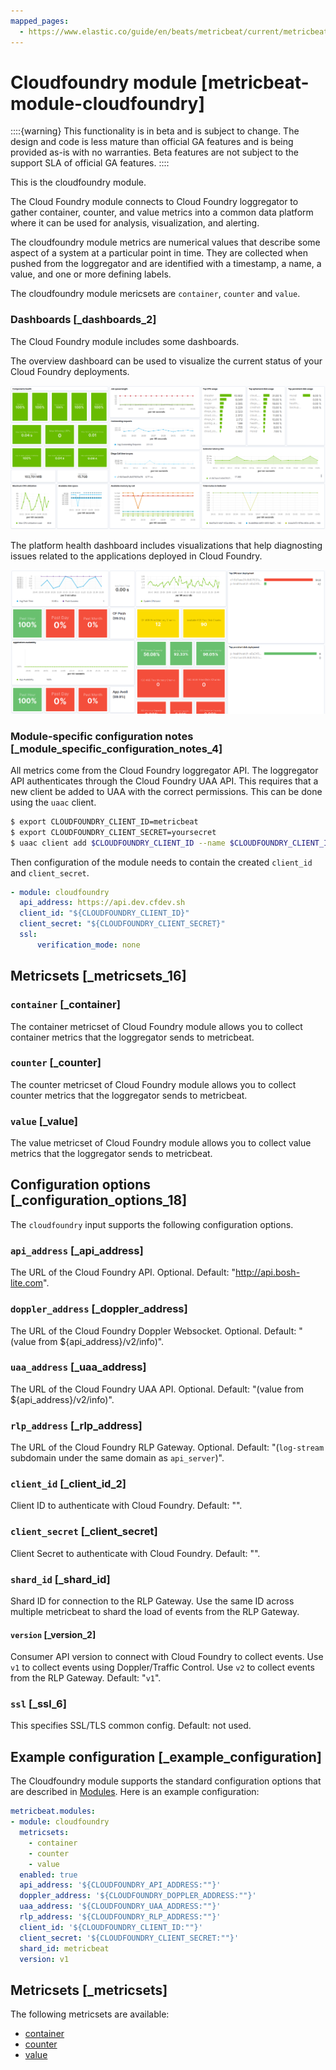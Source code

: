 ```yaml
---
mapped_pages:
  - https://www.elastic.co/guide/en/beats/metricbeat/current/metricbeat-module-cloudfoundry.html
---
```


<!-- This file is generated! See scripts/docs_collector.py -->

# Cloudfoundry module [metricbeat-module-cloudfoundry]

::::{warning}
This functionality is in beta and is subject to change. The design and code is less mature than official GA features and is being provided as-is with no warranties. Beta features are not subject to the support SLA of official GA features.
::::


This is the cloudfoundry module.

The Cloud Foundry module connects to Cloud Foundry loggregator to gather container, counter, and value metrics into a common data platform where it can be used for analysis, visualization, and alerting.

The cloudfoundry module metrics are numerical values that describe some aspect of a system at a particular point in time. They are collected when pushed from the loggregator and are identified with a timestamp, a name, a value, and one or more defining labels.

The cloudfoundry module mericsets are `container`, `counter` and `value`.


### Dashboards [_dashboards_2]

The Cloud Foundry module includes some dashboards.

The overview dashboard can be used to visualize the current status of your Cloud Foundry deployments.

![metricbeat cloudfoundry overview](images/metricbeat-cloudfoundry-overview.png)

The platform health dashboard includes visualizations that help diagnosting issues related to the applications deployed in Cloud Foundry.

![metricbeat cloudfoundry platform health](images/metricbeat-cloudfoundry-platform-health.png)


### Module-specific configuration notes [_module_specific_configuration_notes_4]

All metrics come from the Cloud Foundry loggregator API. The loggregator API authenticates through the Cloud Foundry UAA API. This requires that a new client be added to UAA with the correct permissions. This can be done using the `uaac` client.

```bash
$ export CLOUDFOUNDRY_CLIENT_ID=metricbeat
$ export CLOUDFOUNDRY_CLIENT_SECRET=yoursecret
$ uaac client add $CLOUDFOUNDRY_CLIENT_ID --name $CLOUDFOUNDRY_CLIENT_ID --secret $CLOUDFOUNDRY_CLIENT_SECRET --authorized_grant_types client_credentials,refresh_token --authorities doppler.firehose,cloud_controller.admin_read_only
```

Then configuration of the module needs to contain the created `client_id` and `client_secret`.

```yaml
- module: cloudfoundry
  api_address: https://api.dev.cfdev.sh
  client_id: "${CLOUDFOUNDRY_CLIENT_ID}"
  client_secret: "${CLOUDFOUNDRY_CLIENT_SECRET}"
  ssl:
      verification_mode: none
```


## Metricsets [_metricsets_16]


### `container` [_container]

The container metricset of Cloud Foundry module allows you to collect container metrics that the loggregator sends to metricbeat.


### `counter` [_counter]

The counter metricset of Cloud Foundry module allows you to collect counter metrics that the loggregator sends to metricbeat.


### `value` [_value]

The value metricset of Cloud Foundry module allows you to collect value metrics that the loggregator sends to metricbeat.


## Configuration options [_configuration_options_18]

The `cloudfoundry` input supports the following configuration options.


### `api_address` [_api_address]

The URL of the Cloud Foundry API. Optional. Default: "http://api.bosh-lite.com".


### `doppler_address` [_doppler_address]

The URL of the Cloud Foundry Doppler Websocket. Optional. Default: "(value from ${api_address}/v2/info)".


### `uaa_address` [_uaa_address]

The URL of the Cloud Foundry UAA API. Optional. Default: "(value from ${api_address}/v2/info)".


### `rlp_address` [_rlp_address]

The URL of the Cloud Foundry RLP Gateway. Optional. Default: "(`log-stream` subdomain under the same domain as `api_server`)".


### `client_id` [_client_id_2]

Client ID to authenticate with Cloud Foundry. Default: "".


### `client_secret` [_client_secret]

Client Secret to authenticate with Cloud Foundry. Default: "".


### `shard_id` [_shard_id]

Shard ID for connection to the RLP Gateway. Use the same ID across multiple metricbeat to shard the load of events from the RLP Gateway.


#### `version` [_version_2]

Consumer API version to connect with Cloud Foundry to collect events. Use `v1` to collect events using Doppler/Traffic Control. Use `v2` to collect events from the RLP Gateway. Default: "`v1`".


### `ssl` [_ssl_6]

This specifies SSL/TLS common config. Default: not used.


## Example configuration [_example_configuration]

The Cloudfoundry module supports the standard configuration options that are described in [Modules](/reference/metricbeat/configuration-metricbeat.md). Here is an example configuration:

```yaml
metricbeat.modules:
- module: cloudfoundry
  metricsets:
    - container
    - counter
    - value
  enabled: true
  api_address: '${CLOUDFOUNDRY_API_ADDRESS:""}'
  doppler_address: '${CLOUDFOUNDRY_DOPPLER_ADDRESS:""}'
  uaa_address: '${CLOUDFOUNDRY_UAA_ADDRESS:""}'
  rlp_address: '${CLOUDFOUNDRY_RLP_ADDRESS:""}'
  client_id: '${CLOUDFOUNDRY_CLIENT_ID:""}'
  client_secret: '${CLOUDFOUNDRY_CLIENT_SECRET:""}'
  shard_id: metricbeat
  version: v1
```


## Metricsets [_metricsets]

The following metricsets are available:

* [container](/reference/metricbeat/metricbeat-metricset-cloudfoundry-container.md)
* [counter](/reference/metricbeat/metricbeat-metricset-cloudfoundry-counter.md)
* [value](/reference/metricbeat/metricbeat-metricset-cloudfoundry-value.md)
